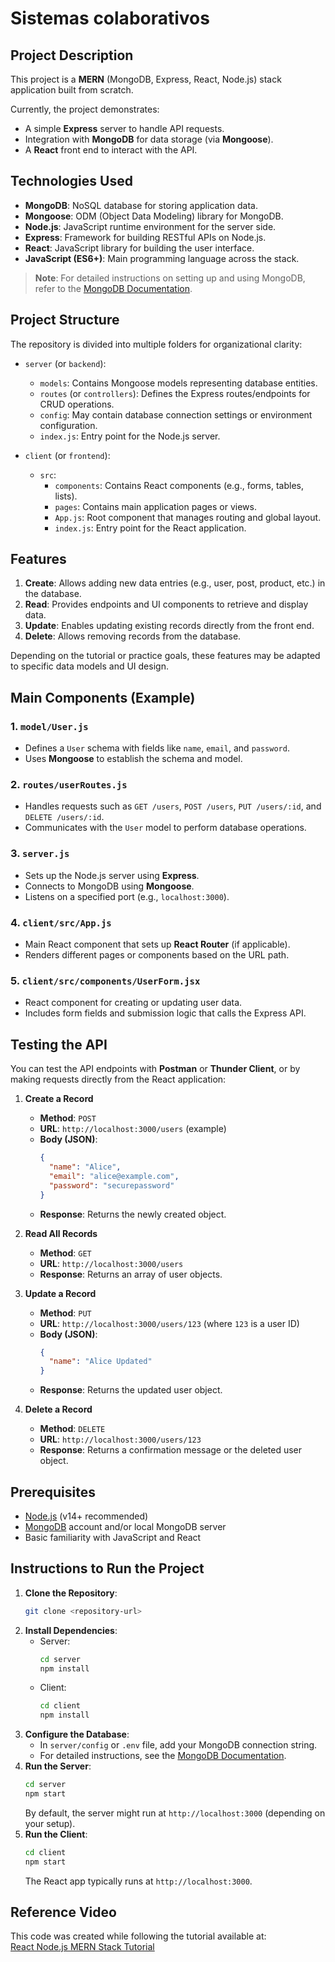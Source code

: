 # Sistemas colaborativos

## Project Description
This project is a **MERN** (MongoDB, Express, React, Node.js) stack application built from scratch.

Currently, the project demonstrates:
- A simple **Express** server to handle API requests.
- Integration with **MongoDB** for data storage (via **Mongoose**).
- A **React** front end to interact with the API.

## Technologies Used
- **MongoDB**: NoSQL database for storing application data.
- **Mongoose**: ODM (Object Data Modeling) library for MongoDB.
- **Node.js**: JavaScript runtime environment for the server side.
- **Express**: Framework for building RESTful APIs on Node.js.
- **React**: JavaScript library for building the user interface.
- **JavaScript (ES6+)**: Main programming language across the stack.

> **Note**: For detailed instructions on setting up and using MongoDB, refer to the [MongoDB Documentation](https://www.mongodb.com/docs/atlas/).

## Project Structure
The repository is divided into multiple folders for organizational clarity:

- `server` (or `backend`):
  - `models`: Contains Mongoose models representing database entities.
  - `routes` (or `controllers`): Defines the Express routes/endpoints for CRUD operations.
  - `config`: May contain database connection settings or environment configuration.
  - `index.js`: Entry point for the Node.js server.

- `client` (or `frontend`):
  - `src`:
    - `components`: Contains React components (e.g., forms, tables, lists).
    - `pages`: Contains main application pages or views.
    - `App.js`: Root component that manages routing and global layout.
    - `index.js`: Entry point for the React application.

## Features
1. **Create**: Allows adding new data entries (e.g., user, post, product, etc.) in the database.
2. **Read**: Provides endpoints and UI components to retrieve and display data.
3. **Update**: Enables updating existing records directly from the front end.
4. **Delete**: Allows removing records from the database.

Depending on the tutorial or practice goals, these features may be adapted to specific data models and UI design. 

## Main Components (Example)
### 1. `model/User.js`
- Defines a `User` schema with fields like `name`, `email`, and `password`.
- Uses **Mongoose** to establish the schema and model.

### 2. `routes/userRoutes.js`
- Handles requests such as `GET /users`, `POST /users`, `PUT /users/:id`, and `DELETE /users/:id`.
- Communicates with the `User` model to perform database operations.

### 3. `server.js`
- Sets up the Node.js server using **Express**.
- Connects to MongoDB using **Mongoose**.
- Listens on a specified port (e.g., `localhost:3000`).

### 4. `client/src/App.js`
- Main React component that sets up **React Router** (if applicable).
- Renders different pages or components based on the URL path.

### 5. `client/src/components/UserForm.jsx`
- React component for creating or updating user data.
- Includes form fields and submission logic that calls the Express API.

## Testing the API
You can test the API endpoints with **Postman** or **Thunder Client**, or by making requests directly from the React application:

1. **Create a Record**  
   - **Method**: `POST`  
   - **URL**: `http://localhost:3000/users` (example)  
   - **Body (JSON)**:
     ```json
     {
       "name": "Alice",
       "email": "alice@example.com",
       "password": "securepassword"
     }
     ```
   - **Response**: Returns the newly created object.

2. **Read All Records**  
   - **Method**: `GET`  
   - **URL**: `http://localhost:3000/users`  
   - **Response**: Returns an array of user objects.

3. **Update a Record**  
   - **Method**: `PUT`  
   - **URL**: `http://localhost:3000/users/123` (where `123` is a user ID)  
   - **Body (JSON)**:
     ```json
     {
       "name": "Alice Updated"
     }
     ```
   - **Response**: Returns the updated user object.

4. **Delete a Record**  
   - **Method**: `DELETE`  
   - **URL**: `http://localhost:3000/users/123`  
   - **Response**: Returns a confirmation message or the deleted user object.

## Prerequisites
- [Node.js](https://nodejs.org/) (v14+ recommended)
- [MongoDB](https://www.mongodb.com/docs/atlas/) account and/or local MongoDB server
- Basic familiarity with JavaScript and React

## Instructions to Run the Project
1. **Clone the Repository**:
   ```bash
   git clone <repository-url>
   ```
2. **Install Dependencies**:
   - Server:
     ```bash
     cd server
     npm install
     ```
   - Client:
     ```bash
     cd client
     npm install
     ```
3. **Configure the Database**:
   - In `server/config` or `.env` file, add your MongoDB connection string.  
   - For detailed instructions, see the [MongoDB Documentation](https://www.mongodb.com/docs/atlas/).
4. **Run the Server**:
   ```bash
   cd server
   npm start
   ```
   By default, the server might run at `http://localhost:3000` (depending on your setup).
5. **Run the Client**:
   ```bash
   cd client
   npm start
   ```
   The React app typically runs at `http://localhost:3000`.

## Reference Video
This code was created while following the tutorial available at:  
[React Node.js MERN Stack Tutorial](https://youtu.be/O3BUHwfHf84?si=xXgrEQRNoWAOISHn)
